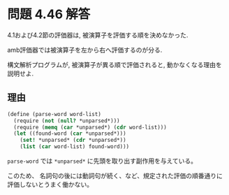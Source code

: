 # 問題 4.46 解答

4.1および4.2節の評価器は, 被演算子を評価する順を決めなかった.

amb評価器では被演算子を左から右へ評価するのが分る.

構文解析プログラムが, 被演算子が異る順で評価されると, 動かなくなる理由を説明せよ. 

## 理由

```scm
(define (parse-word word-list)
  (require (not (null? *unparsed*)))
  (require (memq (car *unparsed*) (cdr word-list)))
  (let ((found-word (car *unparsed*)))
    (set! *unparsed* (cdr *unparsed*))
    (list (car word-list) found-word)))
```

`parse-word` では `*unparsed*` に先頭を取り出す副作用を与えている。

このため、 名詞句の後には動詞句が続く、など、規定された評価の順番通りに評価しないとうまく働かない。
